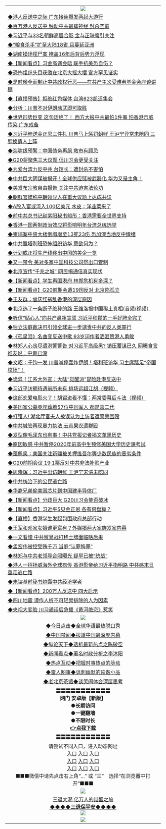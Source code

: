 <table>
  <tr>
    <td align=center><img src="https://github.com/gyhhx/image-upload/blob/master/yaowen.jpg" /></td>
  </tr>
  <tr>
<td align=left>
<a href="http://cusbnbdtzcctk.global.ssl.fastly.net/oo.aspx?name=c1045854&key=byrubgbzsydi&from=gy">◆港人反送中之际 广东接连爆发两起大游行</a><br/>
</td>
   </tr>
<tr>
<td align=left>
<a href="https://cusbnbdtzcctk.global.ssl.fastly.net/oo.aspx?name=c1045882&key=byrubgbzsydi&from=gy">◆百万港人反送中 触动中共最痛神经 封杀空前</a><br/></td>
  </tr>
  <tr>
<td align=left>
<a href="https://cusbnbdtzcctk.global.ssl.fastly.net/oo.aspx?name=http://www.epochtimes.com/gb/19/6/22/n11340355.htm&key=byrubgbzsydi&from=gy">◆习近平与33名朝鲜高层合影 金与正缺席引关注</a><br/></td>
 </tr>
  <tr>
<td align=left>
<a href="http://cusbnbdtzcctk.global.ssl.fastly.net/oo.aspx?name=c1045837&key=byrubgbzsydi&from=gy">◆“粮食杀手”扩至大陆18省 且蔓延亚洲</a><br/></td>
 </tr>
   <tr>
<td align=left>
<a href="http://cusbnbdtzcctk.global.ssl.fastly.net/oo.aspx?name=c1045864&key=byrubgbzsydi&from=gy">◆湖南操场埋尸案 掩盖16年后背后势力浮现</a><br/></td>
   </tr> 
  <tr>
<td align=left>
<a href="http://cusbnbdtzcctk.global.ssl.fastly.net/oo.aspx?name=c1045898&key=byrubgbzsydi&from=gy">◆【新闻看点】习金高调会晤 联手抗美恐自伤？</a><br/></td>
  </tr> 
 <tr>
<td align=left>
<a href="http://cusbnbdtzcctk.global.ssl.fastly.net/oo.aspx?name=c1045883&key=byrubgbzsydi&from=gy">◆恐怖组织头目获邀在北京大摇大摆 官方罕见证实</a><br/>
</td>
   </tr>
 <tr>
<td align=left>
<a href="http://cusbnbdtzcctk.global.ssl.fastly.net/oo.aspx?name=c1045820&key=byrubgbzsydi&from=gy">◆是时候全面制止中共政权行恶——在共产主义受难者基金会座谈讲稿</a><br/></td>
  </tr>
  <tr>
<td align=left>
<a href="http://cusbnbdtzcctk.global.ssl.fastly.net/oo.aspx?name=https://www.ntdtv.com/gb/2019/06/22/a102606933.html&key=byrubgbzsydi&from=gy">◆【直播预告】拒绝红色媒体 台湾623凯道集会</a><br/></td>
 </tr>
   <tr>
<td align=left>
<a href="http://cusbnbdtzcctk.global.ssl.fastly.net/oo.aspx?name=c1045802&key=byrubgbzsydi&from=gy">◆分析：川普不对伊朗动武即可取胜</a><br/>
</td>
   </tr>
 <tr>
<td align=left>
<a href="http://cusbnbdtzcctk.global.ssl.fastly.net/oo.aspx?name=c1045834&key=byrubgbzsydi&from=gy">◆世界形势巨变 这句话绝了！ 西方大报中共最怕1件事 怕香港示威传染 广东戒备</a><br/></td>
  </tr>
  <tr>
<td align=left>
<a href="http://cusbnbdtzcctk.global.ssl.fastly.net/oo.aspx?name=c1045828&key=byrubgbzsydi&from=gy">◆习近平暗送金正恩三件礼 川普马上惩罚朝鲜 王沪宁异常未陪同 三胖换情人上阵</a><br/></td>
 </tr>
  <tr>
<td align=left>
<a href="http://cusbnbdtzcctk.global.ssl.fastly.net/oo.aspx?name=c1045857&key=byrubgbzsydi&from=gy">◆海啸级预警：中国债务再飙 救市有顾忌</a><br/></td>
 </tr>
   <tr>
<td align=left>
<a href="http://cusbnbdtzcctk.global.ssl.fastly.net/oo.aspx?name=c1045865&key=byrubgbzsydi&from=gy">◆G20将聚焦三大议题 但川习会更受关注</a><br/></td>
   </tr> 
  <tr>
<td align=left>
<a href="http://cusbnbdtzcctk.global.ssl.fastly.net/oo.aspx?name=c1045863&key=byrubgbzsydi&from=gy">◆为爱台湾力反中共 台馆长：遭封杀不害怕</a><br/></td>
  </tr> 
 <tr>
<td align=left>
<a href="http://cusbnbdtzcctk.global.ssl.fastly.net/oo.aspx?name=c1045923&key=byrubgbzsydi&from=gy">◆中共巨大阴谋被揭开！全球供应链被武器化 华为又是主角！</a><br/>
</td>
   </tr>
 <tr>
<td align=left>
<a href="http://cusbnbdtzcctk.global.ssl.fastly.net/oo.aspx?name=c1045858&key=byrubgbzsydi&from=gy">◆美发布宗教自由报告 关注中共迫害法轮功</a><br/>
</td>
   </tr>
 <tr>
<td align=left>
<a href="http://cusbnbdtzcctk.global.ssl.fastly.net/oo.aspx?name=c1045895&key=byrubgbzsydi&from=gy">◆朝鲜官媒称中朝领导人在重大议题上达成共识</a><br/></td>
  </tr>
  <tr>
<td align=left>
<a href="http://cusbnbdtzcctk.global.ssl.fastly.net/oo.aspx?name=c1045919&key=byrubgbzsydi&from=gy">◆A股入富或流入100亿美元 水皮：洋韭菜来了</a><br/></td>
 </tr>
   <tr>
<td align=left>
<a href="http://cusbnbdtzcctk.global.ssl.fastly.net/oo.aspx?name=c1045924&key=byrubgbzsydi&from=gy">◆前中共总书记赵紫阳秘书鲍彤：香港需要全世界支持</a><br/>
</td>
   </tr>
 <tr>
<td align=left>
<a href="http://cusbnbdtzcctk.global.ssl.fastly.net/oo.aspx?name=c1045893&key=byrubgbzsydi&from=gy">◆香港一国两制政治效应将影响明年台湾总统选举</a><br/>
</td>
   </tr>
<tr>
<td align=left>
<a href="https://cusbnbdtzcctk.global.ssl.fastly.net/oo.aspx?name=c1045839&key=byrubgbzsydi&from=gy">◆柬埔寨中资大楼倒塌增至13死23伤 恐加深当地反中情绪</a><br/>
</td>       
</tr> 
  <tr>
<td align=left>
<a href="http://cusbnbdtzcctk.global.ssl.fastly.net/oo.aspx?name=http://www.epochtimes.com/gb/19/6/21/n11338906.htm&key=byrubgbzsydi&from=gy">◆中共邀塔利班恐怖组织访华 意欲何为？</a><br/>
</td>
   </tr>
<tr>
<td align=left>
<a href="https://cusbnbdtzcctk.global.ssl.fastly.net/oo.aspx?name=c1045613&key=byrubgbzsydi&from=gy">◆计划或正将生产线移出中国的美企一览</a><br/></td>
  </tr>
  <tr>
<td align=left>
<a href="https://cusbnbdtzcctk.global.ssl.fastly.net/oo.aspx?name=c1045641&key=byrubgbzsydi&from=gy">◆又一禁令 美对多家中国科技公司祭出口管制</a><br/></td>
 </tr>
  <tr>
<td align=left>
<a href="http://cusbnbdtzcctk.global.ssl.fastly.net/oo.aspx?name=c1045637&key=byrubgbzsydi&from=gy">◆北京宣传“千兆之城” 网民揭通信真实现状</a><br/></td>
 </tr>
   <tr>
<td align=left>
<a href="http://cusbnbdtzcctk.global.ssl.fastly.net/oo.aspx?name=c1045665&key=byrubgbzsydi&from=gy">◆【新闻看点】学生再围港府 林郑危机有多深？</a><br/></td>
   </tr> 
  <tr>
<td align=left>
<a href="http://cusbnbdtzcctk.global.ssl.fastly.net/oo.aspx?name=c1045644&key=byrubgbzsydi&from=gy">◆【新闻看点】G20前期会遭19国反对 北京陷孤立</a><br/></td>
  </tr> 
 <tr>
<td align=left>
<a href="http://cusbnbdtzcctk.global.ssl.fastly.net/oo.aspx?name=c1045657&key=byrubgbzsydi&from=gy">◆王友群：曾庆红祸乱香港的深层原因</a><br/>
</td>
   </tr>
 <tr>
<td align=left>
<a href="http://cusbnbdtzcctk.global.ssl.fastly.net/oo.aspx?name=c1045695&key=byrubgbzsydi&from=gy">◆北京选了一条断子绝孙的路 王维洛揭中国稀土真相(音频/视频）</a><br/></td>
  </tr>
  <tr>
<td align=left>
<a href="http://cusbnbdtzcctk.global.ssl.fastly.net/oo.aspx?name=c1045597&key=byrubgbzsydi&from=gy">◆听信“贴心人”向共产鼻祖宣誓 习近平积攒的一手好牌全完了</a><br/></td>
 </tr>
   <tr>
<td align=left>
<a href="http://cusbnbdtzcctk.global.ssl.fastly.net/oo.aspx?name=http://www.soundofhope.org/gb/2019/06/21/n2977117.html&key=byrubgbzsydi&from=gy">◆独立法庭裁决可引领全球进一步谴责中共的反人类罪行</a><br/>
</td>
   </tr>
 <tr>
<td align=left>
<a href="http://cusbnbdtzcctk.global.ssl.fastly.net/oo.aspx?name=http://www.epochtimes.com/gb/19/6/21/n11338566.htm&key=byrubgbzsydi&from=gy">◆《孤星泪》名曲变反送中歌 93岁词作者洒泪赞港人勇敢</a><br/></td>
  </tr>
  <tr>
<td align=left>
<a href="http://cusbnbdtzcctk.global.ssl.fastly.net/oo.aspx?name=c1045610&key=byrubgbzsydi&from=gy">◆林郑人心丧尽遭港警警告 对习近平高级黑? 镇压蓄谋已久 网曝食言 推友说：中毒已深</a><br/></td>
 </tr>
  <tr>
<td align=left>
<a href="http://cusbnbdtzcctk.global.ssl.fastly.net/oo.aspx?name=c1045676&key=byrubgbzsydi&from=gy">◆文昭：千钧一发 川普喊停轰炸伊朗！塔利班访华 习主席踏足“帝国坟场”！</a><br/></td>
 </tr>
   <tr>
<td align=left>
<a href="http://cusbnbdtzcctk.global.ssl.fastly.net/oo.aspx?name=c1045675&key=byrubgbzsydi&from=gy">◆诡异！江系大外宣：大陆“觉醒派”冒险赴港反送中</a><br/></td>
   </tr> 
  <tr>
<td align=left>
<a href="http://cusbnbdtzcctk.global.ssl.fastly.net/oo.aspx?name=c1045556&key=byrubgbzsydi&from=gy">◆习近平访朝待遇前所未有 排场远超江胡（视频）</a><br/></td>
  </tr> 
 <tr>
<td align=left>
<a href="http://cusbnbdtzcctk.global.ssl.fastly.net/oo.aspx?name=c1045479&key=byrubgbzsydi&from=gy">◆这部恋爱电影火了！胡锡进看不懂：两常委幕后斗法（视频）</a><br/>
</td>
   </tr>
 <tr>
<td align=left>
<a href="http://cusbnbdtzcctk.global.ssl.fastly.net/oo.aspx?name=c1045671&key=byrubgbzsydi&from=gy">◆美国家公墓竟埋葬着57位中国军人 都是富二代</a><br/>
</td>
   </tr>
 <tr>
<td align=left>
<a href="http://cusbnbdtzcctk.global.ssl.fastly.net/oo.aspx?name=c1045687&key=byrubgbzsydi&from=gy">◆打错人! 湖北厅官夫人被误认为上访者遭警察围殴</a><br/></td>
  </tr>
  <tr>
<td align=left>
<a href="http://cusbnbdtzcctk.global.ssl.fastly.net/oo.aspx?name=c1045645&key=byrubgbzsydi&from=gy">◆中共城管再现暴力执法 云南果农遭群殴</a><br/></td>
 </tr>
   <tr>
<td align=left>
<a href="http://cusbnbdtzcctk.global.ssl.fastly.net/oo.aspx?name=c1045621&key=byrubgbzsydi&from=gy">◆发型像毛泽东也有事！中共党报记者揭文革黑历史</a><br/>
</td>
   </tr>
 <tr>
<td align=left>
<a href="http://cusbnbdtzcctk.global.ssl.fastly.net/oo.aspx?name=c1045606&key=byrubgbzsydi&from=gy">◆原因敏感 中共暂停2020年前高中生预修美国大学历史课考试 </a><br/>
</td>
   </tr>
<tr>
<td align=left>
<a href="https://cusbnbdtzcctk.global.ssl.fastly.net/oo.aspx?name=c1045692&key=byrubgbzsydi&from=gy">◆蓬佩奥：美国关注新疆被关押维吾尔等少数民族的恶劣条件</a><br/>
</td>       
</tr> 
  <tr>
<td align=left>
<a href="http://cusbnbdtzcctk.global.ssl.fastly.net/oo.aspx?name=c1045389&key=byrubgbzsydi&from=gy">◆G20前期会议 19:1票反对中共非法补贴产业</a><br/>
</td>
   </tr>
<tr>
<td align=left>
<a href="https://cusbnbdtzcctk.global.ssl.fastly.net/oo.aspx?name=c1045426&key=byrubgbzsydi&from=gy">◆周晓辉：习近平出访朝鲜 王沪宁宋涛未陪同</a><br/></td>
  </tr>
  <tr>
<td align=left>
<a href="https://cusbnbdtzcctk.global.ssl.fastly.net/oo.aspx?name=c1045422&key=byrubgbzsydi&from=gy">◆中共统治下的公民逃亡路</a><br/></td>
 </tr>
  <tr>
<td align=left>
<a href="http://cusbnbdtzcctk.global.ssl.fastly.net/oo.aspx?name=c1045394&key=byrubgbzsydi&from=gy">◆华裔兄弟偷美国芯片到中国建半导体厂</a><br/></td>
 </tr>
   <tr>
<td align=left>
<a href="http://cusbnbdtzcctk.global.ssl.fastly.net/oo.aspx?name=c1045391&key=byrubgbzsydi&from=gy">◆【新闻看点】分歧巨大 G20川习会能否破冰</a><br/></td>
   </tr> 
  <tr>
<td align=left>
<a href="http://cusbnbdtzcctk.global.ssl.fastly.net/oo.aspx?name=c1045434&key=byrubgbzsydi&from=gy">◆【新闻看点】习近平5见金正恩 各有何盘算？</a><br/></td>
  </tr> 
 <tr>
<td align=left>
<a href="http://cusbnbdtzcctk.global.ssl.fastly.net/oo.aspx?name=https://www.ntdtv.com/gb/2019/06/20/a102605581.html&key=byrubgbzsydi&from=gy">◆【直播】香港学生发起包围政府总部行动</a><br/>
</td>
   </tr>
 <tr>
<td align=left>
<a href="http://cusbnbdtzcctk.global.ssl.fastly.net/oo.aspx?name=c1045370&key=byrubgbzsydi&from=gy">◆王军和邓家女婿谁更富有？外媒揭两大家族发家内幕</a><br/></td>
  </tr>
  <tr>
<td align=left>
<a href="http://cusbnbdtzcctk.global.ssl.fastly.net/oo.aspx?name=c1045196&key=byrubgbzsydi&from=gy">◆一文看懂 中共贸易战打稀土牌面临啥后果</a><br/></td>
 </tr>
   <tr>
<td align=left>
<a href="http://cusbnbdtzcctk.global.ssl.fastly.net/oo.aspx?name=https://www.ntdtv.com/gb/2019/06/20/a102605306.html&key=byrubgbzsydi&from=gy">◆孟宏伟被控受贿千万 当庭“认罪悔罪”</a><br/>
</td>
   </tr>
 <tr>
<td align=left>
<a href="http://cusbnbdtzcctk.global.ssl.fastly.net/oo.aspx?name=c1045377&key=byrubgbzsydi&from=gy">◆林郑与中共老领导合照曝光 疑早已被“统战”</a><br/></td>
  </tr>
  <tr>
<td align=left>
<a href="http://cusbnbdtzcctk.global.ssl.fastly.net/oo.aspx?name=c1045366&key=byrubgbzsydi&from=gy">◆港人一招扬威海外全球疯传 香港影帝给习近平指明路 中共感末日 重走逃亡路</a><br/></td>
 </tr>
  <tr>
<td align=left>
<a href="http://cusbnbdtzcctk.global.ssl.fastly.net/oo.aspx?name=http://www.epochtimes.com/gb/19/6/19/n11331802.htm&key=byrubgbzsydi&from=gy">◆朱镕基前秘书炮轰中共经济学者</a><br/>
</td>
   </tr>
<tr>
<td align=left>
<a href="https://cusbnbdtzcctk.global.ssl.fastly.net/oo.aspx?name=c1045138&key=byrubgbzsydi&from=gy">◆【新闻看点】200万人反送中 四大启示</a><br/></td>
  </tr>
  <tr>
<td align=left>
<a href="https://cusbnbdtzcctk.global.ssl.fastly.net/oo.aspx?name=c1045083&key=byrubgbzsydi&from=gy">◆四川地震 谭作人析不可轻易排除的人为因素</a><br/></td>
 </tr>
  <tr>
<td align=left>
<a href="http://cusbnbdtzcctk.global.ssl.fastly.net/oo.aspx?name=c1045139&key=byrubgbzsydi&from=gy">◆央视大变脸 川习通话后急播《黄河绝恋》惹笑</a><br/></td>
 </tr>
    <tr>
    <td align=center><img src="https://github.com/gyhhx/image-upload/blob/master/shipin.jpg" /></td>
  </tr>
   <tr>
   <td align=center> 
<a href="http://ctbtfdoocixoa.global.ssl.fastly.net/oo.aspx?name=c816850&key=ofejcfaxcltk&from=gy&tag=9877">◆今日点击◆全球华语最热脱口秀</a><br/>
    </td>
  </tr>
  <tr>
  <td align=center>
<a href="http://ctbtfdoocixoa.global.ssl.fastly.net/oo.aspx?name=c816860&key=ofejcfaxcltk&from=gy&tag=99733110">◆中国禁闻◆报道中国最深度内幕</a><br/>
   </tr>
  <tr>
     <td align=center>
<a href="http://ctbtfdoocixoa.global.ssl.fastly.net/oo.aspx?name=c816855&key=ofejcfaxcltk&from=gy&tag=997110">◆纵论天下◆透析最新热点之陈破空</a><br/>
   </tr>
   <tr>
      <td align=center>
<a href="http://ctbtfdoocixoa.global.ssl.fastly.net/oo.aspx?name=c838308&key=ofejcfaxcltk&from=gy&tag=9973110">◆新闻看点◆著名时政分析之李沐阳</a><br/>
   </tr>
   <tr>
     <td align=center>
<a href="http://ctbtfdoocixoa.global.ssl.fastly.net/oo.aspx?name=c816852&key=ofejcfaxcltk&from=gy&tag=9733110">◆热点互动◆把握时事热点的脉动</a><br/>
   </tr>
   <tr>
      <td align=center>
<a href="http://ctbtfdoocixoa.global.ssl.fastly.net/oo.aspx?name=c816694&key=ofejcfaxcltk&from=gy&tag=93310">◆雷人网事◆讽刺幽默的诙谐小品</a><br/>
   </tr>
   <tr>
    <td align=center>
<a href="http://ctbtfdoocixoa.global.ssl.fastly.net/oo.aspx?name=c816650&key=ofejcfaxcltk&from=gy&tag=9973110">◆老北京茶馆◆谈笑间体会深层思考</a><br/>
   </tr>
  <tr>
    <td align=center>
 <b>〓〓〓〓〓〓〓〓〓〓〓<br/>网门 安卓版【新版】<br/> ●长期访问<br/> ●一键翻墙<br/>  ●不限时长<br/> 
 <a href="https://share.weiyun.com/5qbsVJt">👉<b>点我下载</a><br/>〓〓〓〓〓〓〓〓〓〓〓<br/>
    </td>
    </tr>
   <tr>
    <td align=center>请尝试不同入口，进入动态网址<br/>
      <a href="https://s3.us-east-2.amazonaws.com/ogateo/show.htm">入口</a>
      <a href="https://s3.ca-central-1.amazonaws.com/ogatec/show.htm">入口</a>
      <a href="https://s3.ap-southeast-2.amazonaws.com/ogatey/show.htm">入口</a><br/>
      <a href="https://s3.ap-northeast-2.amazonaws.com/ogates/show.htm">入口</a>
      <a href="https://s3.eu-central-1.amazonaws.com/ogatef/show.htm">入口</a>
      <a href="https://s3.ap-south-1.amazonaws.com/ogatem/show.htm">入口</a><br/>
      <a href="https://s3-us-west-1.amazonaws.com/ogaten/show.htm">入口</a>
      <a href="https://s3.eu-west-2.amazonaws.com/ogatel/show.htm">入口</a>
      <a href="https://s3.ap-northeast-1.amazonaws.com/ogatet/show.htm">入口</a><br/>
      ■■■微信中请先点击右上角“...” 或 “三”　选择“在浏览器中打开”■■■<b><br/>
    </td>
  </tr>
  <tr>
    <td align=center><img src="https://github.com/gyhhx/image-upload/blob/master/3.jpg" /> </td>
</tr>
  <tr>  
  <td align=center>
  <a href="http://ctbtfdoocixoa.global.ssl.fastly.net/oo.aspx?name=c894205&key=ofejcfaxcltk&from=gy&tag=9973110">三退大潮 亿万人的觉醒之旅</a><br/>
      <a href="http://ctbtfdoocixoa.global.ssl.fastly.net/oo.aspx?name=ogQuit.aspx&key=ofejcfaxcltk&from=gy"><b>◆◆◆◆三退保平安◆◆◆◆<br/></a>
      <img src="https://github.com/gyhhx/image-upload/blob/master/3t.jpg" /><br/>
      </td>
  </tr>
   <tr>
    <td align=center><img src="https://raw.githubusercontent.com/oGate2/Up/master/oGate_640.jpg"/></td>
  </tr>
</table>


